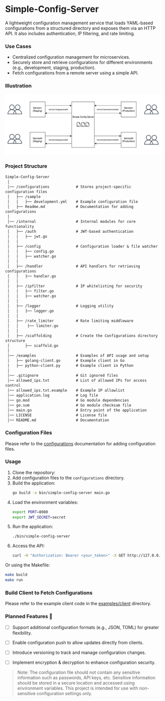# Simple-Config-Server

A lightweight configuration management service that loads YAML-based configurations from a structured directory and exposes them via an HTTP API. It also includes authentication, IP filtering, and rate limiting.

### Use Cases

- Centralized configuration management for microservices.
- Securely store and retrieve configurations for different environments (e.g., development, staging, production).
- Fetch configurations from a remote server using a simple API.

### Illustration

![Simple-Config-Server](extra/usecase.drawio.png)

### Project Structure

```
Simple-Config-Server
 │
 │── /configurations            # Stores project-specific configuration files
 │   ├── /sample
 │   │   ├── development.yml    # Example configuration file
 │   ├── Readme.md              # Documentation for adding configurations
 │
 │── /internal                  # Internal modules for core functionality
 │   ├── /auth                  # JWT-based authentication
 │   │   ├── jwt.go
 │   │
 │   ├── /config                # Configuration loader & file watcher
 │   │   ├── config.go
 │   │   ├── watcher.go
 │   │
 │   ├── /handler               # API handlers for retrieving configurations
 │   │   ├── handler.go
 │   │
 │   ├── /ipfilter              # IP whitelisting for security
 │   │   ├── filter.go
 │   │   ├── watcher.go
 │   │
 │   ├── /logger                # Logging utility
 │   │   ├── logger.go
 │   │
 │   ├── /rate_limiter          # Rate limiting middleware
 │   │    ├── limiter.go
 │   │
 │   ├── /scaffolding           # Create the Configurations directory structure
 │       ├── scaffold.go
 │
 │── /examples                  # Examples of API usage and setup
 │   ├── golang-client.go       # Example client in Go
 |   ├── python-client.py       # Example client in Python
 │
 │── .gitignore                 # Git ignored files
 │── allowed_ips.txt            # List of allowed IPs for access control
 │── allowed_ips.txt.example    # Example IP allowlist
 │── application.log            # Log file
 │── go.mod                     # Go module dependencies
 │── go.sum                     # Go module checksum file
 │── main.go                    # Entry point of the application
 │── LICENSE                    # License file
 │── README.md                  # Documentation
```

### Configuration Files

Please refer to the [configurations](configurations/Readme.md) documentation for adding configuration files.

### Usage

1. Clone the repository:
2. Add configuration files to the `configurations` directory.
3. Build the application:
    ```bash
    go build -o bin/simple-config-server main.go
    ```
4. Load the environment variables:
    ```bash
    export PORT=8080
    export JWT_SECRET=secret
    ```
5. Run the application:
    ```bash
    ./bin/simple-config-server
    ```
6. Access the API:
    ```bash
    curl -H "Authorization: Bearer <your_token>" -X GET http://127.0.0.1:8080/<project>/<environment>/<config>
    ```

Or using the Makefile:

```bash
make build
make run
```

### Build Client to Fetch Configurations

Please refer to the example client code in the [examples/client](examples/client) directory.

### Planned Features 🚀

- [ ] Support additional configuration formats (e.g., JSON, TOML) for greater flexibility.
- [ ] Enable configuration push to allow updates directly from clients.
- [ ] Introduce versioning to track and manage configuration changes.
- [ ] Implement encryption & decryption to enhance configuration security.


> Note: The configuration file should not contain any sensitive information such as passwords, API keys, etc. Sensitive information should be stored in a secure location and accessed using environment variables. This project is intended for use with non-sensitive configuration settings only.